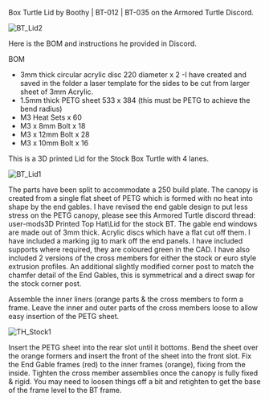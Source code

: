 Box Turtle Lid by Boothy | BT-012 | BT-035 on the Armored Turtle Discord. 

![BT_Lid2](https://github.com/user-attachments/assets/9a4dc1ae-0830-4038-8bc5-0be676a226d3)

Here is the BOM and instructions he provided in Discord. 

BOM
 - 3mm thick circular acrylic disc 220 diameter  x 2
     -I have created and saved in the folder a laser template for the sides to be cut from larger sheet of 3mm Acrylic. 
 - 1.5mm thick PETG sheet 533 x 384 (this must be PETG to achieve the bend radius)
 - M3 Heat Sets x 60
 - M3 x 8mm Bolt x 18
 - M3 x 12mm Bolt x 28
 - M3 x 10mm Bolt x 16

This is a 3D printed Lid for the Stock Box Turtle with 4 lanes.

![BT_Lid1](https://github.com/user-attachments/assets/d0dbed9e-4441-4089-9ec4-032fde8c7306)

The parts have been split to accommodate a 250 build plate.
The canopy is created from a single flat sheet of PETG which is formed with no heat into shape by the end gables. 
    I have revised the end gable design to put less stress on the PETG canopy, please see this Armored Turtle discord thread: ⁠user-mods⁠3D Printed Top Hat\Lid for the stock BT.
The gable end windows are made out of 3mm thick. Acrylic discs which have a flat cut off them. I have included a marking jig to mark off the end panels.
I have included supports where required, they are coloured green in the CAD.
I have also included 2 versions of the cross members for either the stock or euro style extrusion profiles.
An additional slightly modified corner post to match the chamfer detail of the End Gables, this is symmetrical and a direct swap for the stock corner post.

Assemble the inner liners (orange parts & the cross members to form a frame. Leave the inner and outer parts of the cross members loose to allow easy insertion of the PETG sheet.

![TH_Stock1](https://github.com/user-attachments/assets/70ecaf5f-eb56-44d8-be2c-47832ef5d781)

Insert the PETG sheet into the rear slot until it bottoms.
Bend the sheet over the orange formers and insert the front of the sheet into the front slot.
Fix the End Gable frames (red) to the inner frames (orange), fixing from the inside.
Tighten the cross member assemblies once the canopy is fully fixed & rigid.
You may need to loosen things off a bit and retighten to get the base of the frame level to the BT frame.
